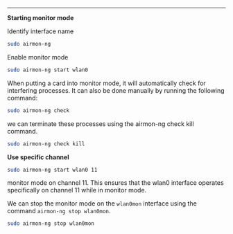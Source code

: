 ___

**Starting monitor mode**

Identify interface name
```bash
sudo airmon-ng
```

Enable monitor mode

```bash
sudo airmon-ng start wlan0
```

When putting a card into monitor mode, it will automatically check for interfering processes. It can also be done manually by running the following command:

```bash
sudo airmon-ng check
```

we can terminate these processes using the airmon-ng check kill command.

```bash
sudo airmon-ng check kill
```

**Use specific channel**
```bash
sudo airmon-ng start wlan0 11
```

monitor mode on channel 11. This ensures that the wlan0 interface operates specifically on channel 11 while in monitor mode.

We can stop the monitor mode on the `wlan0mon` interface using the command `airmon-ng stop wlan0mon`.

```bash
sudo airmon-ng stop wlan0mon
```

